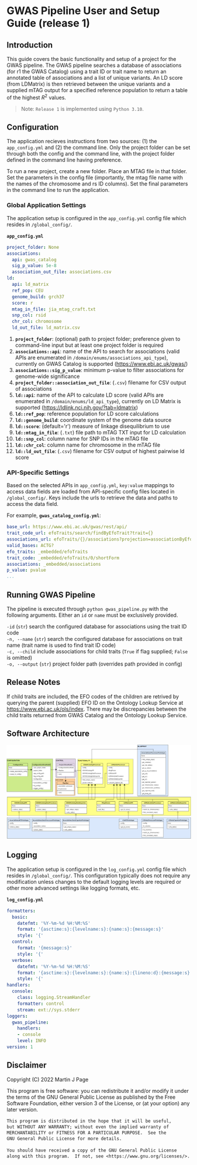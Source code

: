 # GWAS Pipeline User and Setup Guide (release 1)

## Introduction

This guide covers the basic functionality and setup of a project for the GWAS pipeline. The GWAS pipeline searches a database of associations (for r1 the GWAS Catalog) using a trait ID or trait name to return an annotated table of associations and a list of unique variants. An LD score (from LDMatrix) is then retrieved between the unique variants and a supplied mTAG output for a specified reference population to return a table of the highest $R^2$ values.

> Note: `Release 1` is implemented using `Python 3.10`.

## Configuration
The application recieves instructions from two sources: (1) the `app_config.yml` and (2) the command line. Only the project folder can be set through both the config and the command line, with the project folder defined in the command line having preference. 

To run a new project, create a new folder. Place an MTAG file in that folder. Set the parameters in the config file (importantly, the mtag file name with the  names of the chromosome and rs ID columns). Set the final parameters in the command line to run the application.


### Global Application Settings

The application setup is configured in the `app_config.yml` config file which resides in `/global_config/`. 

**`app_config.yml`**

```yaml
project_folder: None
associations:
  api: gwas_catalog
  sig_p_value: 5e-8
  association_out_file: associations.csv
ld:
  api: ld_matrix
  ref_pop: CEU
  genome_build: grch37
  score: r
  mtag_in_file: jia_mtag_craft.txt
  snp_col: rsid
  chr_col: chromosome
  ld_out_file: ld_matrix.csv

```

1. **`project_folder`**: (optional) path to project folder; preference given to command-line input but at least one project folder is required
2. **`associations::api`**: name of the API to search for associations (valid APIs are enumerated in `/domain/enums/associations_api_type`), currently on GWAS Catalog is supported (https://www.ebi.ac.uk/gwas/)  
3. **`associations::sig_p_value`**: minimum p-value to filter associations for genome-wide significance
4. **`project_folder::association_out_file`**: (`.csv`) filename for CSV output of associations   
5. **`ld::api`**: name of the API to calculate LD score (valid APIs are enumerated in `/domain/enums/ld_api_type`), currently on LD Matrix is supported (https://ldlink.nci.nih.gov/?tab=ldmatrix)
6. **`ld::ref_pop`**: reference population for LD score calculations
7. **`ld::genome_build`**: coordinate system of the genome data source
8. **`ld::score`**: (default='r') measure of linkage disequilibrium to use
9. **`ld::mtag_in_file`**: (`.txt`) file path to mTAG TXT input for LD calculation
10. **`ld::snp_col`**: column name for SNP IDs in the mTAG file
11. **`ld::chr_col`**: column name for chromosome in the mTAG file
12. **`ld::ld_out_file`**: (`.csv`) filename for CSV output of highest pairwise ld score 

### API-Specific Settings

Based on the selected APIs in `app_config.yml`,  `key:value` mappings to access data fields are loaded from API-specific config files located in `/global_config/`. Keys include the urls to retrieve the data and paths to access the data field.

For example, **`gwas_catalog_config.yml`**:

```yaml
base_url: https://www.ebi.ac.uk/gwas/rest/api/
trait_code_url: efoTraits/search/findByEfoTrait?trait={}
associations_url: efoTraits/{}/associations?projection=associationByEfoTrait
valid_bases: ACTG?
efo_traits: _embedded/efoTraits
trait_code: _embedded/efoTraits/0/shortForm
associations: _embedded/associations
p_value: pvalue
...
```

## Running GWAS Pipeline

The pipeline is executed through `python gwas_pipeline.py` with the following arguments. Either an  `id` or `name` must be exclusively provided. 

`-id`				(`str`) search the configured database for associations using the trait ID code   
`-n, --name`		(`str`) search the configured database for associations on trait name (trait name is used to find trait ID code)   
`-c, --child`         	include associations for child traits (`True` if flag supplied; `False` is omitted)   
`-o, --output`		(`str`) project folder path (overrides path provided in config)   


## Release Notes
If child traits are included, the EFO codes of the children are retrived by querying the parent (supplied) EFO ID on the Ontology Lookup Service at https://www.ebi.ac.uk/ols/index. There may be discrepancies between the child traits returned from GWAS Catalog and the Ontology Lookup Service.

## Software Architecture

![Architecture](wiki/software_architecture.drawio.png)  

## Logging

The application setup is configured in the `log_config.yml` config file which resides in `/global_config/`.  This configuration typically does not require any modification unless changes to the default logging levels are required or other more advanced settings like logging formats, etc.

**`log_config.yml`**

```yaml
formatters:
  basic:
    datefmt: '%Y-%m-%d %H:%M:%S'
    format: '{asctime:s}:{levelname:s}:{name:s}:{message:s}'
    style: '{'
  control:
    format: '{message:s}'
    style: '{'
  verbose:
    datefmt: '%Y-%m-%d %H:%M:%S'
    format: '{asctime:s}:{levelname:s}:{name:s}:{lineno:d}:{message:s}'
    style: '{'
handlers:
  console:
    class: logging.StreamHandler
    formatter: control
    stream: ext://sys.stderr
loggers:
  gwas_pipeline:
    handlers:
    - console
    level: INFO
version: 1
```

## Disclaimer

Copyright (C) 2022 Martin J Page

This program is free software: you can redistribute it and/or modify
it under the terms of the GNU General Public License as published by
the Free Software Foundation, either version 3 of the License, or
(at your option) any later version.

```
This program is distributed in the hope that it will be useful,
but WITHOUT ANY WARRANTY; without even the implied warranty of
MERCHANTABILITY or FITNESS FOR A PARTICULAR PURPOSE.  See the
GNU General Public License for more details.

You should have received a copy of the GNU General Public License
along with this program.  If not, see <https://www.gnu.org/licenses/>.
```
